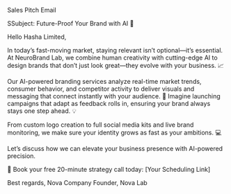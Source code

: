 Sales Pitch Email

SSubject: Future-Proof Your Brand with AI 🚀

Hello Hasha Limited,

In today’s fast-moving market, staying relevant isn’t optional—it’s essential. At NeuroBrand Lab, we combine human creativity with cutting-edge AI to design brands that don’t just look great—they evolve with your business. 📈

Our AI-powered branding services analyze real-time market trends, consumer behavior, and competitor activity to deliver visuals and messaging that connect instantly with your audience. 🎯 Imagine launching campaigns that adapt as feedback rolls in, ensuring your brand always stays one step ahead. 💡

From custom logo creation to full social media kits and live brand monitoring, we make sure your identity grows as fast as your ambitions. 💻

Let’s discuss how we can elevate your business presence with AI-powered precision.

📅 Book your free 20-minute strategy call today: [Your Scheduling Link]

Best regards,
Nova Company
Founder, Nova Lab